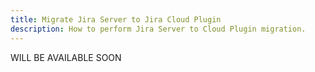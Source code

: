 ```yaml
---
title: Migrate Jira Server to Jira Cloud Plugin
description: How to perform Jira Server to Cloud Plugin migration.
---
```


WILL BE AVAILABLE SOON

